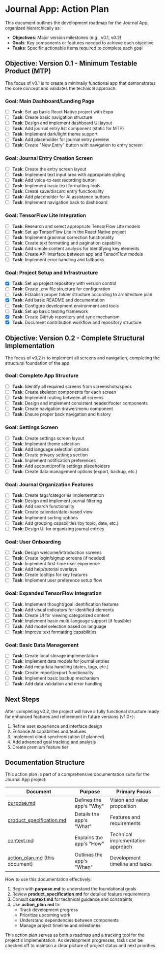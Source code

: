 # Journal App: Action Plan

This document outlines the development roadmap for the Journal App, organized hierarchically as:
- **Objectives**: Major version milestones (e.g., v0.1, v0.2)
- **Goals**: Key components or features needed to achieve each objective
- **Tasks**: Specific actionable items required to complete each goal

## Objective: Version 0.1 - Minimum Testable Product (MTP)

The focus of v0.1 is to create a minimally functional app that demonstrates the core concept and validates the technical approach.

### Goal: Main Dashboard/Landing Page
- [ ] **Task**: Set up basic React Native project with Expo
- [ ] **Task**: Create basic navigation structure
- [ ] **Task**: Design and implement dashboard UI layout
- [ ] **Task**: Add journal entry list component (static for MTP)
- [ ] **Task**: Implement dark/light theme support
- [ ] **Task**: Add placeholder for journal entry preview
- [ ] **Task**: Create "New Entry" button with navigation to entry screen

### Goal: Journal Entry Creation Screen
- [ ] **Task**: Create the entry screen layout
- [ ] **Task**: Implement text input area with appropriate styling
- [ ] **Task**: Add voice-to-text recording button
- [ ] **Task**: Implement basic text formatting tools
- [ ] **Task**: Create save/discard entry functionality
- [ ] **Task**: Add placeholder for AI assistance buttons
- [ ] **Task**: Implement navigation back to dashboard

### Goal: TensorFlow Lite Integration
- [ ] **Task**: Research and select appropriate TensorFlow Lite models
- [ ] **Task**: Set up TensorFlow Lite in the React Native project
- [ ] **Task**: Implement grammar correction functionality
- [ ] **Task**: Create text formatting and pagination capability
- [ ] **Task**: Add simple content analysis for identifying key elements
- [ ] **Task**: Create API interface between app and TensorFlow models
- [ ] **Task**: Implement error handling and fallbacks

### Goal: Project Setup and Infrastructure
- [x] **Task**: Set up project repository with version control
- [ ] **Task**: Create .env file structure for configuration
- [ ] **Task**: Establish proper folder structure according to architecture plan
- [x] **Task**: Add basic README and documentation
- [ ] **Task**: Configure development environment and tools
- [ ] **Task**: Set up basic testing framework
- [x] **Task**: Create GitHub repository and sync mechanism
- [x] **Task**: Document contribution workflow and repository structure

## Objective: Version 0.2 - Complete Structural Implementation

The focus of v0.2 is to implement all screens and navigation, completing the structural foundation of the app.

### Goal: Complete App Structure
- [ ] **Task**: Identify all required screens from screenshots/specs
- [ ] **Task**: Create skeleton components for each screen
- [ ] **Task**: Implement routing between all screens
- [ ] **Task**: Design and implement consistent header/footer components
- [ ] **Task**: Create navigation drawer/menu component
- [ ] **Task**: Ensure proper back navigation and history

### Goal: Settings Screen
- [ ] **Task**: Create settings screen layout
- [ ] **Task**: Implement theme selection
- [ ] **Task**: Add language selection options
- [ ] **Task**: Create privacy settings section
- [ ] **Task**: Implement notification preferences
- [ ] **Task**: Add account/profile settings placeholders
- [ ] **Task**: Create data management options (export, backup, etc.)

### Goal: Journal Organization Features
- [ ] **Task**: Create tags/categories implementation
- [ ] **Task**: Design and implement journal filtering
- [ ] **Task**: Add search functionality
- [ ] **Task**: Create calendar/date-based view
- [ ] **Task**: Implement sorting options
- [ ] **Task**: Add grouping capabilities (by topic, date, etc.)
- [ ] **Task**: Design UI for organizing journal entries

### Goal: User Onboarding
- [ ] **Task**: Design welcome/introduction screens
- [ ] **Task**: Create login/signup screens (if needed)
- [ ] **Task**: Implement first-time user experience
- [ ] **Task**: Add help/tutorial overlays
- [ ] **Task**: Create tooltips for key features
- [ ] **Task**: Implement user preference setup flow

### Goal: Expanded TensorFlow Integration
- [ ] **Task**: Implement thought/goal identification features
- [ ] **Task**: Add visual indicators for identified elements
- [ ] **Task**: Create UI for viewing categorized content
- [ ] **Task**: Implement basic multi-language support (if feasible)
- [ ] **Task**: Add model selection based on language
- [ ] **Task**: Improve text formatting capabilities

### Goal: Basic Data Management
- [ ] **Task**: Create local storage implementation
- [ ] **Task**: Implement data models for journal entries
- [ ] **Task**: Add metadata handling (dates, tags, etc.)
- [ ] **Task**: Create import/export functionality
- [ ] **Task**: Implement basic backup mechanism
- [ ] **Task**: Add data validation and error handling

## Next Steps

After completing v0.2, the project will have a fully functional structure ready for enhanced features and refinement in future versions (v1.0+):

1. Refine user experience and interface design
2. Enhance AI capabilities and features
3. Implement cloud synchronization (if planned)
4. Add advanced goal tracking and analysis
5. Create premium feature tier

## Documentation Structure

This action plan is part of a comprehensive documentation suite for the Journal App project:

| Document | Purpose | Primary Focus |
|----------|---------|---------------|
| [purpose.md](./purpose.md) | Defines the app's "Why" | Vision and value proposition |
| [product_specification.md](./product_specification.md) | Details the app's "What" | Features and requirements |
| [context.md](./context.md) | Explains the app's "How" | Technical implementation approach |
| [action_plan.md](./action_plan.md) (this document) | Outlines the app's "When" | Development timeline and tasks |

How to use this documentation effectively:

1. Begin with **purpose.md** to understand the foundational goals
2. Review **product_specification.md** for detailed feature requirements
3. Consult **context.md** for technical guidance and constraints
4. Use **action_plan.md** to:
   - Track development progress
   - Prioritize upcoming work
   - Understand dependencies between components
   - Manage project timeline and milestones

This action plan serves as both a roadmap and a tracking tool for the project's implementation. As development progresses, tasks can be checked off to maintain a clear picture of project status and next priorities. 